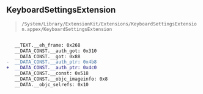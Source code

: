 ## KeyboardSettingsExtension

> `/System/Library/ExtensionKit/Extensions/KeyboardSettingsExtension.appex/KeyboardSettingsExtension`

```diff

   __TEXT.__eh_frame: 0x268
   __DATA_CONST.__auth_got: 0x310
   __DATA_CONST.__got: 0x88
-  __DATA_CONST.__auth_ptr: 0x4b8
+  __DATA_CONST.__auth_ptr: 0x4c0
   __DATA_CONST.__const: 0x518
   __DATA_CONST.__objc_imageinfo: 0x8
   __DATA.__objc_selrefs: 0x10

```
